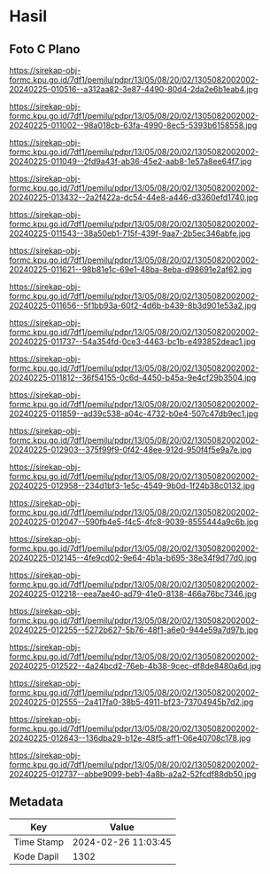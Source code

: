 # Hasil

## Foto C Plano

https://sirekap-obj-formc.kpu.go.id/7df1/pemilu/pdpr/13/05/08/20/02/1305082002002-20240225-010516--a312aa82-3e87-4490-80d4-2da2e6b1eab4.jpg

https://sirekap-obj-formc.kpu.go.id/7df1/pemilu/pdpr/13/05/08/20/02/1305082002002-20240225-011002--98a018cb-63fa-4990-8ec5-5393b6158558.jpg

https://sirekap-obj-formc.kpu.go.id/7df1/pemilu/pdpr/13/05/08/20/02/1305082002002-20240225-011049--2fd9a43f-ab36-45e2-aab8-1e57a8ee64f7.jpg

https://sirekap-obj-formc.kpu.go.id/7df1/pemilu/pdpr/13/05/08/20/02/1305082002002-20240225-013432--2a2f422a-dc54-44e8-a446-d3360efd1740.jpg

https://sirekap-obj-formc.kpu.go.id/7df1/pemilu/pdpr/13/05/08/20/02/1305082002002-20240225-011543--38a50eb1-715f-439f-9aa7-2b5ec346abfe.jpg

https://sirekap-obj-formc.kpu.go.id/7df1/pemilu/pdpr/13/05/08/20/02/1305082002002-20240225-011621--98b81e1c-69e1-48ba-8eba-d98691e2af62.jpg

https://sirekap-obj-formc.kpu.go.id/7df1/pemilu/pdpr/13/05/08/20/02/1305082002002-20240225-011656--5f1bb93a-60f2-4d6b-b439-8b3d901e53a2.jpg

https://sirekap-obj-formc.kpu.go.id/7df1/pemilu/pdpr/13/05/08/20/02/1305082002002-20240225-011737--54a354fd-0ce3-4463-bc1b-e493852deac1.jpg

https://sirekap-obj-formc.kpu.go.id/7df1/pemilu/pdpr/13/05/08/20/02/1305082002002-20240225-011812--36f54155-0c6d-4450-b45a-9e4cf29b3504.jpg

https://sirekap-obj-formc.kpu.go.id/7df1/pemilu/pdpr/13/05/08/20/02/1305082002002-20240225-011859--ad39c538-a04c-4732-b0e4-507c47db9ec1.jpg

https://sirekap-obj-formc.kpu.go.id/7df1/pemilu/pdpr/13/05/08/20/02/1305082002002-20240225-012903--375f99f9-0f42-48ee-912d-950f4f5e9a7e.jpg

https://sirekap-obj-formc.kpu.go.id/7df1/pemilu/pdpr/13/05/08/20/02/1305082002002-20240225-012958--234d1bf3-1e5c-4549-9b0d-1f24b38c0132.jpg

https://sirekap-obj-formc.kpu.go.id/7df1/pemilu/pdpr/13/05/08/20/02/1305082002002-20240225-012047--590fb4e5-f4c5-4fc8-9039-8555444a9c6b.jpg

https://sirekap-obj-formc.kpu.go.id/7df1/pemilu/pdpr/13/05/08/20/02/1305082002002-20240225-012145--4fe9cd02-9e64-4b1a-b695-38e34f9d77d0.jpg

https://sirekap-obj-formc.kpu.go.id/7df1/pemilu/pdpr/13/05/08/20/02/1305082002002-20240225-012218--eea7ae40-ad79-41e0-8138-466a76bc7346.jpg

https://sirekap-obj-formc.kpu.go.id/7df1/pemilu/pdpr/13/05/08/20/02/1305082002002-20240225-012255--5272b627-5b76-48f1-a6e0-944e59a7d97b.jpg

https://sirekap-obj-formc.kpu.go.id/7df1/pemilu/pdpr/13/05/08/20/02/1305082002002-20240225-012522--4a24bcd2-76eb-4b38-9cec-df8de8480a6d.jpg

https://sirekap-obj-formc.kpu.go.id/7df1/pemilu/pdpr/13/05/08/20/02/1305082002002-20240225-012555--2a417fa0-38b5-4911-bf23-73704945b7d2.jpg

https://sirekap-obj-formc.kpu.go.id/7df1/pemilu/pdpr/13/05/08/20/02/1305082002002-20240225-012643--136dba29-b12e-48f5-aff1-06e40708c178.jpg

https://sirekap-obj-formc.kpu.go.id/7df1/pemilu/pdpr/13/05/08/20/02/1305082002002-20240225-012737--abbe9099-beb1-4a8b-a2a2-52fcdf88db50.jpg


## Metadata

| Key        | Value               |
| ---------- | ------------------- |
| Time Stamp | 2024-02-26 11:03:45 |
| Kode Dapil | 1302                |



